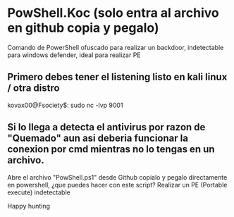 # PowShell.Koc (solo entra al archivo en github copia y pegalo)
Comando de PowerShell ofuscado para realizar un backdoor, indetectable para windows defender, ideal para realizar PE 

## Primero debes tener el listening listo en kali linux / otra distro

kovax00@Fsociety$: sudo nc -lvp 9001

## Si lo llega a detecta el antivirus por razon de "Quemado" aun asi deberia funcionar la conexion por cmd mientras no lo tengas en un archivo.

Abre el archivo "PowShell.ps1" desde Github copialo y pegalo directamente en powershell, ¿que puedes hacer con este script? Realizar un PE (Portable execute) indetectable

Happy hunting 
